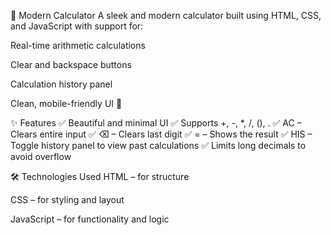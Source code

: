 🧮 Modern Calculator
A sleek and modern calculator built using HTML, CSS, and JavaScript with support for:

Real-time arithmetic calculations

Clear and backspace buttons

Calculation history panel

Clean, mobile-friendly UI 🎨



✨ Features
✅ Beautiful and minimal UI
✅ Supports +, -, *, /, (), .
✅ AC – Clears entire input
✅ ⌫ – Clears last digit
✅ = – Shows the result
✅ HIS – Toggle history panel to view past calculations
✅ Limits long decimals to avoid overflow



🛠️ Technologies Used
HTML – for structure

CSS – for styling and layout

JavaScript – for functionality and logic
